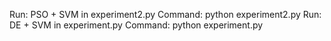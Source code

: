Run:
 PSO + SVM in experiment2.py
 Command: python experiment2.py
Run: 
 DE + SVM in experiment.py
 Command: python experiment.py
